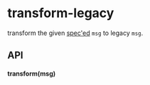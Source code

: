 
# transform-legacy

  transform the given [spec'ed](https://github.com/segmentio/spec) `msg` to legacy `msg`.

## API

#### transform(msg)

